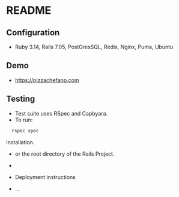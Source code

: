 # README

## Configuration
* Ruby 3.14, Rails 7.05, PostGresSQL, Redis, Nginx, Puma, Ubuntu


## Demo
 * https://pizzachefapp.com <br>

## Testing
 * Test suite uses RSpec and Capbyara.
 * To run:
 ```sh
   rspec spec
 ```

 installation.

* or the root directory of the Rails Project.
*



* Deployment instructions

* ...
